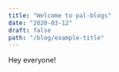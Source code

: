 ```yaml
---
title: "Welcome to pal-blogs"
date: "2020-03-12"
draft: false
path: "/blog/example-title"
---
```


Hey everyone!